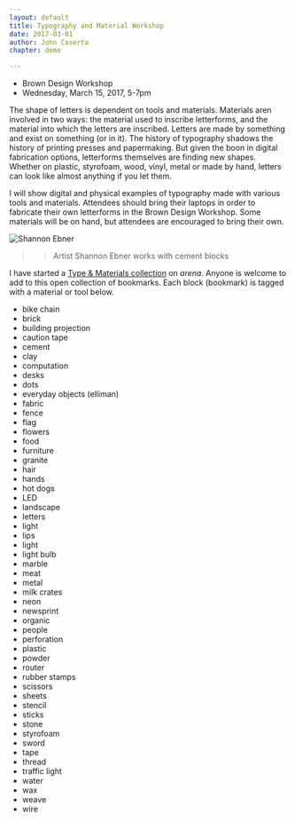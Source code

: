 ```yaml
---
layout: default
title: Typography and Material Workshop
date: 2017-03-01
author: John Caserta
chapter: demo

---
```


* Brown Design Workshop
* Wednesday, March 15, 2017, 5-7pm


The shape of letters is dependent on tools and materials. Materials aren involved in two ways: the material used to inscribe letterforms, and the material into which the letters are inscribed. Letters are made by something and exist on something (or in it). The history of typography shadows the history of printing presses and papermaking. But given the boon in digital fabrication options, letterforms themselves are finding new shapes. Whether on plastic, styrofoam, wood, vinyl, metal or made by hand, letters can look like almost anything if you let them.

I will show digital and physical examples of typography made with various tools and materials. Attendees should bring their laptops in order to fabricate their own letterforms in the Brown Design Workshop. Some materials will be on hand, but attendees are encouraged to bring their own.

![Shannon Ebner](http://1.bp.blogspot.com/-9S5L2nrk-l0/T8zQ1RedFOI/AAAAAAAAGiE/7eOijCeQgU8/s1600/7.jpg)

>> Artist Shannon Ebner works with cement blocks

I have started a [Type & Materials collection](https://www.are.na/john-caserta/type-and-materials) on *arena*. Anyone is welcome to add to this open collection of bookmarks. Each block (bookmark) is tagged with a material or tool below.

* bike chain
* brick
* building projection
* caution tape
* cement
* clay
* computation
* desks
* dots
* everyday objects (elliman)
* fabric
* fence
* flag
* flowers
* food
* furniture
* granite
* hair
* hands
* hot dogs
* LED
* landscape
* letters
* light
* lips
* light
* light bulb
* marble
* meat
* metal
* milk crates
* neon
* newsprint
* organic
* people
* perforation
* plastic
* powder
* router
* rubber stamps
* scissors
* sheets
* stencil
* sticks
* stone
* styrofoam
* sword
* tape
* thread
* traffic light
* water
* wax
* weave
* wire
